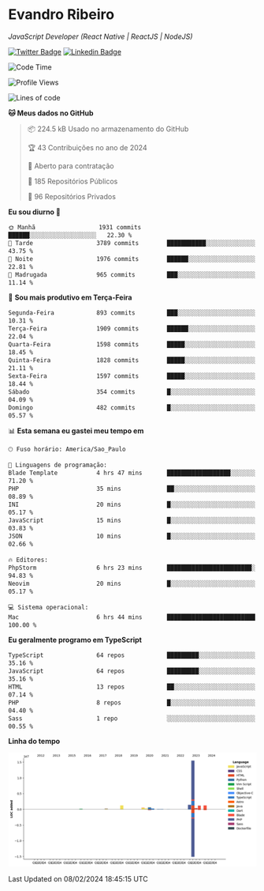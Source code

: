 # Evandro **Ribeiro**

*JavaScript Developer (React Native | ReactJS | NodeJS)*

[![Twitter Badge](https://img.shields.io/badge/-@ribeiroevandro-201B2D?style=flat-square&labelColor=201B2D&logo=twitter&logoColor=white&link=https://twitter.com/ribeiroevandro)](https://twitter.com/ribeiroevandro) 
[![Linkedin Badge](https://img.shields.io/badge/-Evandro%20Ribeiro-201B2D?style=flat-square&logo=Linkedin&logoColor=white&link=https://www.linkedin.com/in/ribeiroevandro)](https://www.linkedin.com/in/ribeiroevandro) 


<!--START_SECTION:waka-->
![Code Time](http://img.shields.io/badge/Code%20Time-3%2C670%20hrs%2044%20mins-blue)

![Profile Views](http://img.shields.io/badge/Visualizac%C3%B5es%20do%20perfil-0-blue)

![Lines of code](https://img.shields.io/badge/Desde%20o%20Hello%20World%20eu%20escrevi-22.9%20million%20linhas%20de%20c%C3%B3digo-blue)

**🐱 Meus dados no GitHub** 

> 📦 224.5 kB Usado no armazenamento do GitHub 
 > 
> 🏆 43 Contribuições no ano de 2024
 > 
> 💼 Aberto para contratação
 > 
> 📜 185 Repositórios Públicos 
 > 
> 🔑 96 Repositórios Privados 
 > 
**Eu sou diurno 🐤** 

```text
🌞 Manhã                  1931 commits        ██████░░░░░░░░░░░░░░░░░░░   22.30 % 
🌆 Tarde                  3789 commits        ███████████░░░░░░░░░░░░░░   43.75 % 
🌃 Noite                  1976 commits        ██████░░░░░░░░░░░░░░░░░░░   22.81 % 
🌙 Madrugada              965 commits         ███░░░░░░░░░░░░░░░░░░░░░░   11.14 % 
```
📅 **Sou mais produtivo em Terça-Feira** 

```text
Segunda-Feira            893 commits         ███░░░░░░░░░░░░░░░░░░░░░░   10.31 % 
Terça-Feira              1909 commits        ██████░░░░░░░░░░░░░░░░░░░   22.04 % 
Quarta-Feira             1598 commits        █████░░░░░░░░░░░░░░░░░░░░   18.45 % 
Quinta-Feira             1828 commits        █████░░░░░░░░░░░░░░░░░░░░   21.11 % 
Sexta-Feira              1597 commits        █████░░░░░░░░░░░░░░░░░░░░   18.44 % 
Sábado                   354 commits         █░░░░░░░░░░░░░░░░░░░░░░░░   04.09 % 
Domingo                  482 commits         █░░░░░░░░░░░░░░░░░░░░░░░░   05.57 % 
```


📊 **Esta semana eu gastei meu tempo em** 

```text
🕑︎ Fuso horário: America/Sao_Paulo

💬 Linguagens de programação: 
Blade Template           4 hrs 47 mins       ██████████████████░░░░░░░   71.20 % 
PHP                      35 mins             ██░░░░░░░░░░░░░░░░░░░░░░░   08.89 % 
INI                      20 mins             █░░░░░░░░░░░░░░░░░░░░░░░░   05.17 % 
JavaScript               15 mins             █░░░░░░░░░░░░░░░░░░░░░░░░   03.83 % 
JSON                     10 mins             █░░░░░░░░░░░░░░░░░░░░░░░░   02.66 % 

🔥 Editores: 
PhpStorm                 6 hrs 23 mins       ████████████████████████░   94.83 % 
Neovim                   20 mins             █░░░░░░░░░░░░░░░░░░░░░░░░   05.17 % 

💻 Sistema operacional: 
Mac                      6 hrs 44 mins       █████████████████████████   100.00 % 
```

**Eu geralmente programo em TypeScript** 

```text
TypeScript               64 repos            █████████░░░░░░░░░░░░░░░░   35.16 % 
JavaScript               64 repos            █████████░░░░░░░░░░░░░░░░   35.16 % 
HTML                     13 repos            ██░░░░░░░░░░░░░░░░░░░░░░░   07.14 % 
PHP                      8 repos             █░░░░░░░░░░░░░░░░░░░░░░░░   04.40 % 
Sass                     1 repo              ░░░░░░░░░░░░░░░░░░░░░░░░░   00.55 % 
```



**Linha do tempo**

![Lines of Code chart](https://raw.githubusercontent.com/ribeiroevandro/ribeiroevandro/main/assets/bar_graph.png)


 Last Updated on 08/02/2024 18:45:15 UTC
<!--END_SECTION:waka-->

